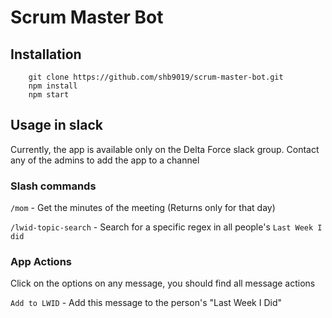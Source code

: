 # Scrum Master Bot

## Installation

```
    git clone https://github.com/shb9019/scrum-master-bot.git
    npm install
    npm start
```

## Usage in slack

Currently, the app is available only on the Delta Force slack group.
Contact any of the admins to add the app to a channel

### Slash commands
`/mom` - Get the minutes of the meeting (Returns only for that day)

`/lwid-topic-search` - Search for a specific regex in all people's `Last Week I did`

### App Actions

Click on the options on any message, you should find all message actions

`Add to LWID` - Add this message to the person's "Last Week I Did"
